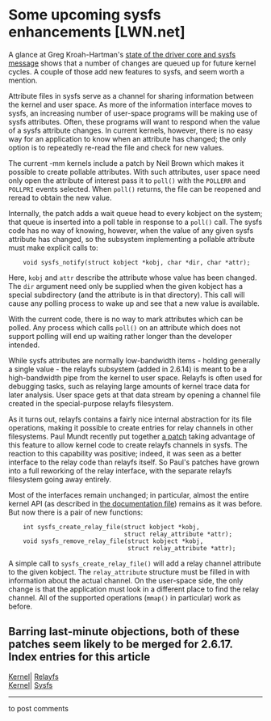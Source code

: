# Some upcoming sysfs enhancements [LWN.net]

A glance at Greg Kroah-Hartman's [state of the driver core and sysfs message](http://lwn.net/Articles/174592/) shows that a number of changes are queued up for future kernel cycles. A couple of those add new features to sysfs, and seem worth a mention. 

Attribute files in sysfs serve as a channel for sharing information between the kernel and user space. As more of the information interface moves to sysfs, an increasing number of user-space programs will be making use of sysfs attributes. Often, these programs will want to respond when the value of a sysfs attribute changes. In current kernels, however, there is no easy way for an application to know when an attribute has changed; the only option is to repeatedly re-read the file and check for new values. 

The current -mm kernels include a patch by Neil Brown which makes it possible to create pollable attributes. With such attributes, user space need only open the attribute of interest pass it to `poll()` with the `POLLERR` and `POLLPRI` events selected. When `poll()` returns, the file can be reopened and reread to obtain the new value. 

Internally, the patch adds a wait queue head to every kobject on the system; that queue is inserted into a poll table in response to a `poll()` call. The sysfs code has no way of knowing, however, when the value of any given sysfs attribute has changed, so the subsystem implementing a pollable attribute must make explicit calls to: 
    
    
        void sysfs_notify(struct kobject *kobj, char *dir, char *attr);
    

Here, `kobj` and `attr` describe the attribute whose value has been changed. The `dir` argument need only be supplied when the given kobject has a special subdirectory (and the attribute is in that directory). This call will cause any polling process to wake up and see that a new value is available. 

With the current code, there is no way to mark attributes which can be polled. Any process which calls `poll()` on an attribute which does not support polling will end up waiting rather longer than the developer intended. 

While sysfs attributes are normally low-bandwidth items - holding generally a single value - the relayfs subsystem (added in 2.6.14) is meant to be a high-bandwidth pipe from the kernel to user space. Relayfs is often used for debugging tasks, such as relaying large amounts of kernel trace data for later analysis. User space gets at that data stream by opening a channel file created in the special-purpose relayfs filesystem. 

As it turns out, relayfs contains a fairly nice internal abstraction for its file operations, making it possible to create entries for relay channels in other filesystems. Paul Mundt recently put together [a patch](http://lwn.net/Articles/172691/) taking advantage of this feature to allow kernel code to create relayfs channels in sysfs. The reaction to this capability was positive; indeed, it was seen as a better interface to the relay code than relayfs itself. So Paul's patches have grown into a full reworking of the relay interface, with the separate relayfs filesystem going away entirely. 

Most of the interfaces remain unchanged; in particular, almost the entire kernel API (as described in [the documentation file](/Articles/174669/)) remains as it was before. But now there is a pair of new functions: 
    
    
        int sysfs_create_relay_file(struct kobject *kobj, 
                                    struct relay_attribute *attr);
        void sysfs_remove_relay_file(struct kobject *kobj, 
                                     struct relay_attribute *attr);
    

A simple call to `sysfs_create_relay_file()` will add a relay channel attribute to the given kobject. The `relay_attribute` structure must be filled in with information about the actual channel. On the user-space side, the only change is that the application must look in a different place to find the relay channel. All of the supported operations (`mmap()` in particular) work as before. 

Barring last-minute objections, both of these patches seem likely to be merged for 2.6.17.  
Index entries for this article  
---  
[Kernel](/Kernel/Index)| [Relayfs](/Kernel/Index#Relayfs)  
[Kernel](/Kernel/Index)| [Sysfs](/Kernel/Index#Sysfs)  
  


* * *

to post comments 
